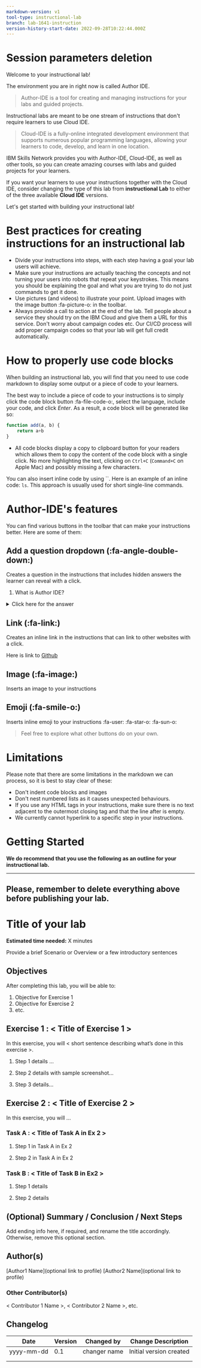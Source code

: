 ```yaml
---
markdown-version: v1
tool-type: instructional-lab
branch: lab-1641-instruction
version-history-start-date: 2022-09-28T10:22:44.000Z
---
```

# Session parameters deletion

Welcome to your instructional lab!

The environment you are in right now is called Author IDE.
> Author-IDE is a tool for creating and managing instructions for your labs and guided projects.

Instructional labs are meant to be one stream of instructions that don't require learners to use Cloud IDE.

> Cloud-IDE is a fully-online integrated development environment that supports numerous popular programming languages, allowing your learners to code, develop, and learn in one location.

IBM Skills Network provides you with Author-IDE, Cloud-IDE, as well as other tools, so you can create amazing courses with labs and guided projects for your learners.

If you want your learners to use your instructions together with the Cloud IDE, consider changing the type of this lab from **instructional Lab** to either of the three available **Cloud IDE** versions.

Let's get started with building your instructional lab!

# Best practices for creating instructions for an instructional lab

* Divide your instructions into steps, with each step having a goal your lab users will achieve.
* Make sure your instructions are actually teaching the concepts and not turning your users into robots that repeat your keystrokes. This means you should be explaining the goal and what you are trying to do not just commands to get it done.
* Use pictures (and videos) to illustrate your point. Upload images with the image button :fa-picture-o: in the toolbar.
* Always provide a call to action at the end of the lab. Tell people about a service they should try on the IBM Cloud and give them a URL for this service. Don't worry about campaign codes etc. Our CI/CD process will add proper campaign codes so that your lab will get full credit automatically.

# How to properly use code blocks

When building an instructional lab, you will find that you need to use code markdown to display some output or a piece of code to your learners.

The best way to include a piece of code to your instructions is to simply click the code block button :fa-file-code-o:, select the language, include your code, and click *Enter*. As a result, a code block will be generated like so:

```javascript
function add(a, b) {
	return a+b
}
```

- All code blocks display a copy to clipboard button for your readers which allows them to copy the content of the code block with a single click. No more highlighting the text, clicking on `Ctrl+C` (`Command+C` on Apple Mac) and possibly missing a few characters.

You can also insert inline code by using \`\`. Here is an example of an inline code: `ls`. This approach is usually used for short single-line commands.

# Author-IDE's features

You can find various buttons in the toolbar that can make your instructions better. Here are some of them:

## **Add a question dropdown** (:fa-angle-double-down:)
Creates a question in the instructions that includes hidden answers the learner can reveal with a click.

1. What is Author IDE?

<details>
	<summary>Click here for the answer</summary>
	Author-IDE is a tool for creating and managing instructions for your labs and guided projects.
</details>

## **Link** (:fa-link:)
Creates an inline link in the instructions that can link to other websites with a click.

Here is link to [Github](http://github.com "GitHub")

## **Image** (:fa-image:)
Inserts an image to your instructions

## **Emoji** (:fa-smile-o:)
Inserts inline emoji to your instructions :fa-user: :fa-star-o: :fa-sun-o:

> Feel free to explore what other buttons do on your own.

# Limitations

Please note that there are some limitations in the markdown we can process, so it is best to stay clear of these:

* Don't indent code blocks and images
* Don't nest numbered lists as it causes unexpected behaviours.
* If you use any HTML tags in your instructions, make sure there is no text adjacent to the outermost closing tag and that the line after is empty.
* We currently cannot hyperlink to a specific step in your instructions.

# Getting Started

**We do recommend that you use the following as an outline for your instructional lab.**

---
Please, remember to delete everything above before publishing your lab.
---

# Title of your lab
**Estimated time needed:** X minutes

Provide a brief  Scenario or Overview or a few introductory sentences

## Objectives
After completing this lab, you will be able to:
1. Objective for Exercise 1
1. Objective for Exercise 2
1. etc.


## Exercise 1 : < Title of Exercise 1 >
In this exercise, you will < short sentence describing what’s done in this exercise >.

1. Step 1 details ...

1. Step 2 details with sample screenshot...

1. Step 3 details...

## Exercise 2 : < Title of Exercise 2 >
In this exercise, you will ...

### Task A : < Title of Task A in Ex 2 >

1. Step 1 in Task A in Ex 2

1. Step 2 in Task A in Ex 2

### Task B : < Title of Task B in Ex2 >

1. Step 1 details


1. Step 2 details


## (Optional) Summary / Conclusion / Next Steps
Add ending info here, if required, and rename the title accordingly. Otherwise, remove this optional section.

## Author(s)
[Author1 Name](optional link to profile) 
[Author2 Name](optional link to profile) 

### Other Contributor(s) 
< Contributor 1 Name >, < Contributor 2 Name >, etc.

## Changelog
| Date | Version | Changed by | Change Description |
|------|--------|--------|---------|
| yyyy-mm-dd | 0.1 | changer name | Initial version created |
|   |   |   |   |
|   |   |   |   |
